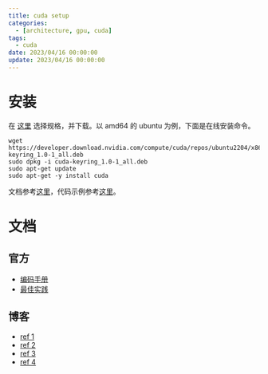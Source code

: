 ```yaml
---
title: cuda setup
categories: 
  - [architecture, gpu, cuda]
tags:
  - cuda
date: 2023/04/16 00:00:00
update: 2023/04/16 00:00:00
---
```


# 安装

在 [这里](https://developer.nvidia.com/cuda-downloads) 选择规格，并下载。以 amd64 的 ubuntu 为例，下面是在线安装命令。

```shell
wget https://developer.download.nvidia.com/compute/cuda/repos/ubuntu2204/x86_64/cuda-keyring_1.0-1_all.deb
sudo dpkg -i cuda-keyring_1.0-1_all.deb
sudo apt-get update
sudo apt-get -y install cuda
```

文档参考[这里](https://docs.nvidia.com/cuda/index.html)，代码示例参考[这里](https://developer.nvidia.com/cuda-code-samples)。 

# 文档

## 官方

- [编码手册](https://docs.nvidia.com/cuda/cuda-c-programming-guide/index.html)
- [最佳实践](https://docs.nvidia.com/cuda/cuda-c-best-practices-guide/index.html)

## 博客

- [ref 1](https://face2ai.com/program-blog/#GPU%E7%BC%96%E7%A8%8B%EF%BC%88CUDA%EF%BC%89)
- [ref 2](https://zhuanlan.zhihu.com/p/34587739)
- [ref 3](https://zhuanlan.zhihu.com/p/53773183)
- [ref 4](https://zhuanlan.zhihu.com/p/97044592)
